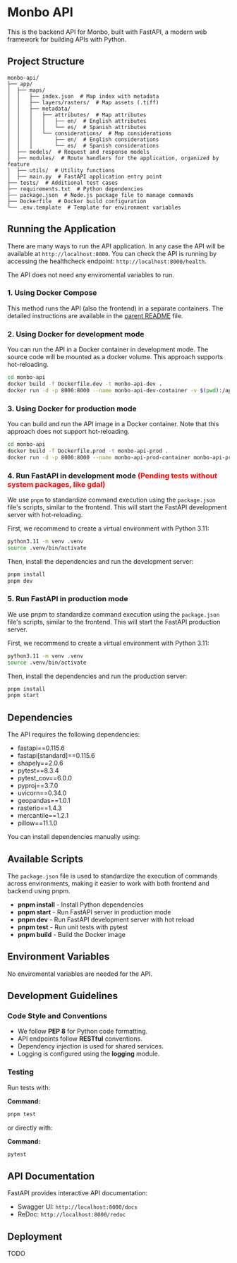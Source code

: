 # Monbo API

This is the backend API for Monbo, built with FastAPI, a modern web framework for building APIs with Python.

## Project Structure

```
monbo-api/
├── app/
│  ├── maps/
│  │   ├── index.json  # Map index with metadata
│  │   ├── layers/rasters/  # Map assets (.tiff)
│  │   ├── metadata/
│  │   │   ├── attributes/  # Map attributes
│  │   │   │   ├── en/  # English attributes
│  │   │   │   └── es/  # Spanish attributes
│  │   │   └── considerations/  # Map considerations
│  │   │       ├── en/  # English considerations
│  │   │       └── es/  # Spanish considerations
│  ├── models/  # Request and response models
│  ├── modules/  # Route handlers for the application, organized by feature
│  ├── utils/  # Utility functions
│  ├── main.py  # FastAPI application entry point
├── tests/  # Additional test cases
├── requirements.txt  # Python dependencies
├── package.json  # Node.js package file to manage commands
├── Dockerfile  # Docker build configuration
└── .env.template  # Template for environment variables
```

## Running the Application

There are many ways to run the API application. In any case the API will be available at `http://localhost:8000`. You can check the API is running by accessing the healthcheck endpoint: `http://localhost:8000/health`.

The API does not need any enviromental variables to run.

### 1. Using Docker Compose

This method runs the API (also the frontend) in a separate containers. The detailed instructions are available in the [parent README](../README.md) file.

### 2. Using Docker for development mode

You can run the API in a Docker container in development mode. The source code will be mounted as a docker volume. This approach supports hot-reloading.

```sh
cd monbo-api
docker build -f Dockerfile.dev -t monbo-api-dev .
docker run -d -p 8000:8000 --name monbo-api-dev-container -v $(pwd):/app monbo-api-dev
```

### 3. Using Docker for production mode

You can build and run the API image in a Docker container. Note that this approach does not support hot-reloading.

```sh
cd monbo-api
docker build -f Dockerfile.prod -t monbo-api-prod .
docker run -d -p 8000:8000 --name monbo-api-prod-container monbo-api-prod
```

### 4. Run FastAPI in development mode <span style="color: red">(Pending tests without system packages, like gdal)</span>

We use `pnpm` to standardize command execution using the `package.json` file's scripts, similar to the frontend. This will start the FastAPI development server with hot-reloading.

First, we recommend to create a virtual environment with Python 3.11:

```sh
python3.11 -m venv .venv
source .venv/bin/activate
```

Then, install the dependencies and run the development server:

```sh
pnpm install
pnpm dev
```

### 5. Run FastAPI in production mode

We use pnpm to standardize command execution using the `package.json` file's scripts, similar to the frontend. This will start the FastAPI production server.

First, we recommend to create a virtual environment with Python 3.11:

```sh
python3.11 -m venv .venv
source .venv/bin/activate
```

Then, install the dependencies and run the production server:

```sh
pnpm install
pnpm start
```

## Dependencies

The API requires the following dependencies:

- fastapi==0.115.6
- fastapi[standard]==0.115.6
- shapely==2.0.6
- pytest==8.3.4
- pytest_cov==6.0.0
- pyproj==3.7.0
- uvicorn==0.34.0
- geopandas==1.0.1
- rasterio==1.4.3
- mercantile==1.2.1
- pillow==11.1.0

You can install dependencies manually using:

## Available Scripts

The `package.json` file is used to standardize the execution of commands across environments, making it easier to work with both frontend and backend using pnpm.

- **pnpm install** - Install Python dependencies
- **pnpm start** - Run FastAPI server in production mode
- **pnpm dev** - Run FastAPI development server with hot reload
- **pnpm test** - Run unit tests with pytest
- **pnpm build** - Build the Docker image

## Environment Variables

No enviromental variables are needed for the API.

## Development Guidelines

### Code Style and Conventions

- We follow **PEP 8** for Python code formatting.
- API endpoints follow **RESTful** conventions.
- Dependency injection is used for shared services.
- Logging is configured using the **logging** module.

### Testing

Run tests with:

**Command:**

```sh
pnpm test
```

or directly with:

**Command:**

```sh
pytest
```

## API Documentation

FastAPI provides interactive API documentation:

- Swagger UI: `http://localhost:8000/docs`
- ReDoc: `http://localhost:8000/redoc`

## Deployment

TODO
